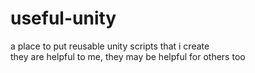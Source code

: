 # useful-unity
a place to put reusable unity scripts that i create <br>
they are helpful to me, they may be helpful for others too
